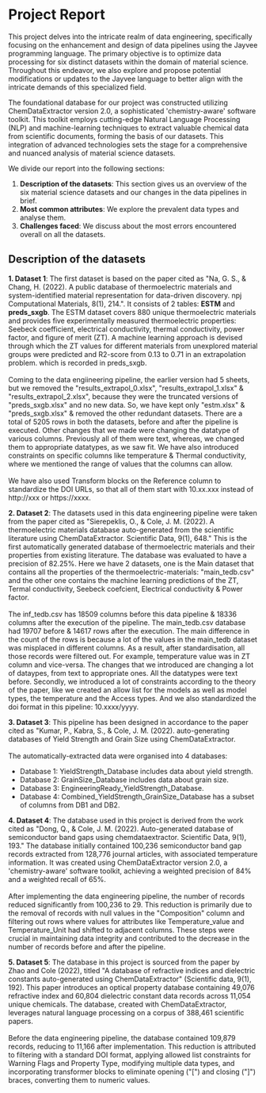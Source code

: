 # Project Report
This project delves into the intricate realm of data engineering, specifically focusing on the enhancement and design of data pipelines using the Jayvee programming language. The primary objective is to optimize data processing for six distinct datasets within the domain of material science. Throughout this endeavor, we also explore and propose potential modifications or updates to the Jayvee language to better align with the intricate demands of this specialized field.

The foundational database for our project was constructed utilizing ChemDataExtractor version 2.0, a sophisticated 'chemistry-aware' software toolkit. This toolkit employs cutting-edge Natural Language Processing (NLP) and machine-learning techniques to extract valuable chemical data from scientific documents, forming the basis of our datasets. This integration of advanced technologies sets the stage for a comprehensive and nuanced analysis of material science datasets.

We divide our report into the following sections:

1. **Description of the datasets**:
      This section gives us an overview of the six material science datasets and our changes in the data pipelines in brief.
2. **Most common attributes**:
      We explore the prevalent data types and analyse them.
3. **Challenges faced**:
      We discuss about the most errors encountered overall on all the datasets.

## Description of the datasets

  **1. Dataset 1**: The first dataset is based on the paper cited as "Na, G. S., & Chang, H. (2022). A public database of thermoelectric materials and system-identified material representation for data-driven discovery. npj Computational Materials, 8(1), 214.". It consists of 2 tables: **ESTM** and **preds_sxgb**. The ESTM dataset covers 880 unique thermoelectric materials and provides five experimentally measured thermoelectric properties: Seebeck coefficient, electrical conductivity, thermal conductivity, power factor, and figure of merit (ZT). A machine learning approach is devised through which the ZT values for different materials from unexplored material groups were predicted and R2-score from 0.13 to 0.71 in an extrapolation problem. which is recorded in preds_sxgb.<br><br>Coming to the data engiineering pipeline, the earlier version had 5 sheets, but we removed the "results_extrapol_0.xlsx", "results_extrapol_1.xlsx" & "results_extrapol_2.xlsx", because they were the truncated versions of "preds_sxgb.xlsx" and no new data. So, we have kept only "estm.xlsx" & "preds_sxgb.xlsx" & removed the other redundant datasets. There are a total of 5205 rows in both the datasets, before and after the pipeline is executed. Other changes that we made were changing the datatype of various columns. Previously all of them were text, whereas, we changed them to appropriate datatypes, as we saw fit. We have also introduced constraints on specific columns like temperature & Thermal conductivity, where we mentioned the range of values that the columns can allow. <br><br>We have also used Transform blocks on the Reference column to standardize the DOI URLs, so that all of them start with 10.xx.xxx instead of http://xxx or https://xxxx.

  **2. Dataset 2**: The datasets used in this data engineering pipeline were taken from the paper cited as "Sierepeklis, O., & Cole, J. M. (2022). A thermoelectric materials database auto-generated from the scientific literature using ChemDataExtractor. Scientific Data, 9(1), 648." This is the first automatically generated database of thermoelectric materials and their properties from existing literature. The database was evaluated to have a precision of 82.25%. Here we have 2 datasets, one is the Main dataset
that contains all the properties of the thermoelectric-materials: "main_tedb.csv" and the other one contains the machine learning predictions of the ZT, Termal conductivity, Seebeck coefcient, Electrical conductivity
& Power factor.<br><br> The inf_tedb.csv has 18509 columns before this data pipeline & 18336 columns after the execution of the pipeline. The main_tedb.csv database had 19707 before & 14617 rows after the execution. The main difference in the count of the rows is because a lot of the values in the main_tedb dataset was misplaced in different columns. As a result, after standardisation, all those records were filtered out. For example, temperature value was in ZT column and vice-versa. The changes that we introduced are changing a lot of dataypes, from text to appropriate ones. All the datatypes were text before. Secondly, we introduced a lot of constraints according to the theory of the paper, like we created an allow list for the models as well as model types, the temperature and the Access types. And we also standardized the doi format in this pipeline: 10.xxxx/yyyy.

**3. Dataset 3**: This pipeline has been designed in accordance to the paper cited as "Kumar, P., Kabra, S., & Cole, J. M. (2022). auto-generating databases of Yield Strength and Grain Size using ChemDataExtractor.<br><br>The automatically-extracted data were organised into 4 databases:<br>
 * Database 1: YieldStrength_Database includes data about yield strength.
 * Database 2: GrainSize_Database includes data about grain size.
 * Database 3: EngineeringReady_YieldStrength_Database.
 * Database 4: Combined_YieldStrength_GrainSize_Database has a subset of columns from DB1 and DB2.
                    
**4. Dataset 4**: The database used in this project is derived from the work cited as "Dong, Q., & Cole, J. M. (2022). Auto-generated database of semiconductor band gaps using chemdataextractor. Scientific Data, 9(1), 193." The database initially contained 100,236 semiconductor band gap records extracted from 128,776 journal articles, with associated temperature information. It was created using ChemDataExtractor version 2.0, a 'chemistry-aware' software toolkit, achieving a weighted precision of 84% and a weighted recall of 65%.<br><br>After implementing the data engineering pipeline, the number of records reduced significantly from 100,236 to 29. This reduction is primarily due to the removal of records with null values in the "Composition" column and filtering out rows where values for attributes like Temperature_value and Temperature_Unit had shifted to adjacent columns. These steps were crucial in maintaining data integrity and contributed to the decrease in the number of records before and after the pipeline.

**5. Dataset 5**: The database in this project is sourced from the paper by Zhao and Cole (2022), titled "A database of refractive indices and dielectric constants auto-generated using ChemDataExtractor" (Scientific data, 9(1), 192). This paper introduces an optical property database containing 49,076 refractive index and 60,804 dielectric constant data records across 11,054 unique chemicals. The database, created with ChemDataExtractor, leverages natural language processing on a corpus of 388,461 scientific papers.<br><br> Before the data engineering pipeline, the database contained 109,879 records, reducing to 11,166 after implementation. This reduction is attributed to filtering with a standard DOI format, applying allowed list constraints for Warning Flags and Property Type, modifying multiple data types, and incorporating transformer blocks to eliminate opening ("[") and closing ("]") braces, converting them to numeric values.
